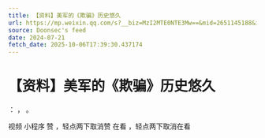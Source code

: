 ```yaml
---
title: 【资料】美军的《欺骗》历史悠久
url: https://mp.weixin.qq.com/s?__biz=MzI2MTE0NTE3Mw==&mid=2651145188&idx=1&sn=b66105b2d780d5549259315727089cae
source: Doonsec's feed
date: 2024-07-21
fetch_date: 2025-10-06T17:39:30.437174
---
```


# 【资料】美军的《欺骗》历史悠久

：
，
。

视频
小程序
赞
，轻点两下取消赞
在看
，轻点两下取消在看
